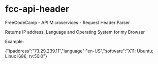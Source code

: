 # fcc-api-header
FreeCodeCamp - API Microservices - Request Header Parser

Returns IP address, Language and Operating System for my Browser

Example:

{"ipaddress":"73.29.239.11","language":"en-US","software":"X11; Ubuntu; Linux i686; rv:50.0"}
